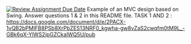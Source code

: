 [![Review Assignment Due Date](https://classroom.github.com/assets/deadline-readme-button-22041afd0340ce965d47ae6ef1cefeee28c7c493a6346c4f15d667ab976d596c.svg)](https://classroom.github.com/a/57HVEcop)
Example of an MVC design based on Swing. Answer questions 1 & 2 in this README file.
TASK 1 AND 2 : https://docs.google.com/document/d/e/2PACX-1vQB2bPMlFB8PSb8XrPbZES13NRF0_kgwha-gw8vZaS2cwqfm0tM9L_-GBk6qX-YlWS2ipGZCkalWQ5U/pub
